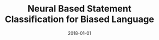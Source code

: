 ---
title: "Neural Based Statement Classification for Biased Language"
collection: publications
permalink: /publication/2018-DBLP_journals_corr_abs-1811-05740
date: 2018-01-01
venue: 'nan'
---